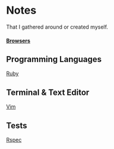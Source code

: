 # Notes
That I gathered around or created myself.

#### [Browsers](https://github.com/ogirginc/Notes/tree/master/lib/Browsers)


## Programming Languages

[Ruby](https://github.com/ogirginc/Notes/tree/master/lib/Ruby)

## Terminal & Text Editor

[Vim](https://github.com/ogirginc/Notes/tree/master/lib/Vim)

## Tests

[Rspec](https://github.com/ogirginc/Notes/tree/master/lib/Rspec)
